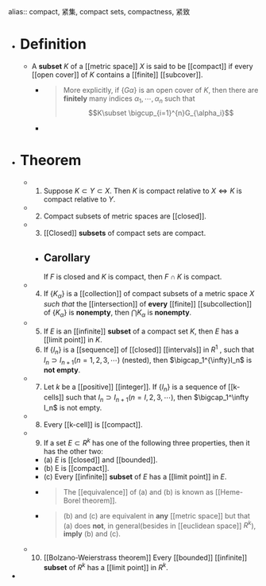 alias:: compact, 紧集, compact sets, compactness, 紧致

- # Definition
	- A **subset** $K$ of a [[metric space]] $X$ is said to be [[compact]] if every [[open cover]] of $K$ contains a [[finite]] [[subcover]].
		- >More explicitly, if $\{G\alpha\}$ is an open cover of $K$, then there are **finitely** many indices $\alpha_1,\cdots,\alpha_n$ such that 
		  $$K\subset \bigcup_{i=1}^{n}G_{\alpha_i}$$
		- <!-- the number of points in a compact set is infinite, but the number of neighborhood(with $r=\varepsilon_n$) of points that cover the compact set is finite.
		  证明的过程中通常要取$\varepsilon_n$的minimum。
		  -->
- # Theorem
	- 1. Suppose $K\subset Y\subset X$. Then $K$ is compact relative to $X\Longleftrightarrow K$ is compact relative to $Y$.
	- 2. Compact subsets of metric spaces are [[closed]].
	- 3. [[Closed]] **subsets** of compact sets are compact.
		- ## Carollary
		  If $F$ is closed and $K$ is compact, then $F\cap K$ is compact.
	- 4. If $\{K_\alpha\}$ is a [[collection]] of compact subsets of a metric space $X$ *such that* the [[intersection]] of **every** [[finite]] [[subcollection]] of $\{K_\alpha\}$ is **nonempty**, then $\bigcap K_\alpha$ is **nonempty**.
	- 5. If $E$ is an [[infinite]] **subset** of a compact set $K$, then $E$ has a [[limit point]] in $K$.
	  6. If $\{I_n\}$ is a [[sequence]] of [[closed]] [[intervals]] in $R^1$ , such that $I_n\supset I_{n+1} (n = 1, 2, 3, \cdots)$ (nested), then $\bigcap_1^{\infty}I_n$ is **not empty**.
	- 7. Let $k$ be a [[positive]] [[integer]]. If $\{I_n\}$ is a sequence of [[k-cells]] such that $I_n\supset I_{n+ 1} (n = I, 2, 3, \cdots)$, then $\bigcap_1^\infty I_n$ is not empty.
	- 8. Every [[k-cell]] is [[compact]].
	- 9. If a set $E\subset R^k$ has one of the following three properties, then it has the other two:
		- (a) $E$ is [[closed]] and [[bounded]].
		- (b) E is [[compact]].
		- (c) Every [[infinite]] **subset** of $E$ has a [[limit point]] in $E$.
		- >The [[equivalence]] of (a) and (b) is known as [[Heme-Borel theorem]].
		- >(b) and (c) are equivalent in **any** [[metric space]]
		  but that (a) does **not**, in general(besides in [[euclidean space]] $R^k$), **imply** (b) and (c).
	- 10. [[Bolzano-Weierstrass theorem]]
	  Every [[bounded]] [[infinite]] **subset** of $R^k$ has a [[limit point]] in $R^k$.
-